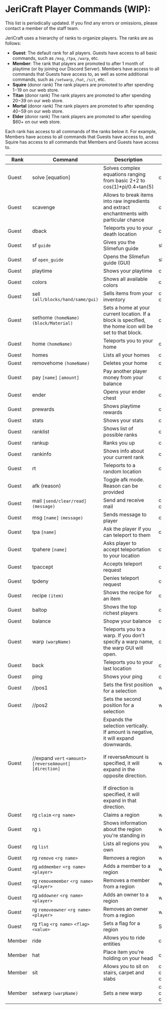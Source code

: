 # JeriCraft Player Commands (WIP):

This list is periodically updated. If you find any errors or omissions, please contact a member of the staff team.

JeriCraft uses a hierarchy of ranks to organize players. The ranks are as follows:

- **Guest**: The default rank for all players. Guests have access to all basic commands, such
  as `/msg`, `/tpa`, `/warp`, etc.
- **Member**: The rank that players are promoted to after 1 month of playtime (or by joining our Discord Server).
  Members have access to all commands that Guests have access to, as well as some additional commands, such
  as `/setwarp`, `/hat`, `/sit`, etc.
- **Squire** (donor rank) The rank players are promoted to after spending $1-$19 on our web store.
- **Titan** (donor rank) The rank players are promoted to after spending $20-$39 on our web store.
- **Mortal** (donor rank) The rank players are promoted to after spending $40-$59 on our web store.
- **Elder** (donor rank) The rank players are promoted to after spending $60+ on our web store.

Each rank has access to all commands of the ranks below it. For example, Members have access to all commands that
Guests have access to, and Squire has access to all commands that Members and Guests have access to.

| Rank   | Command                                                    | Description                                                                                                                                                                                                                                  | Node                                                                  |
|--------|------------------------------------------------------------|----------------------------------------------------------------------------------------------------------------------------------------------------------------------------------------------------------------------------------------------|-----------------------------------------------------------------------|
| Guest  | solve [equation]                                           | Solves complex equations ranging from basic 2+2 to cos(1)*pi/0.4+tan(5)                                                                                                                                                                      | cmi.command.solve                                                     |
| Guest  | scavenge                                                   | Allows to break items into raw ingredients and extract enchantments with particular chance                                                                                                                                                   | cmi.command.scavenge                                                  |
| Guest  | dback                                                      | Teleports you to your death location                                                                                                                                                                                                         | cmi.command.dback                                                     |
| Guest  | sf `guide`                                                 | Gives you the Slimefun guide                                                                                                                                                                                                                 | slimefun.command.guide                                                |
| Guest  | sf `open_guide`                                            | Opens the Slimefun guide (GUI)                                                                                                                                                                                                               | slimefun.command.open_guide                                           |
| Guest  | playtime                                                   | Shows your playtime                                                                                                                                                                                                                          | cmi.command.playtime                                                  |
| Guest  | colors                                                     | Shows all available colors                                                                                                                                                                                                                   | cmi.command.colors                                                    |
| Guest  | sell `(all/blocks/hand/same/gui)`                          | Sells items from your inventory                                                                                                                                                                                                              | cmi.command.sell, cmi.command.sell.material                           |
| Guest  | sethome `(homeName)` `(block/Material)`                    | Sets a home at your current location. If a block is specified, the home icon will be set to that block.                                                                                                                                      | cmi.command.sethome                                                   |
| Guest  | home `(homeName)`                                          | Teleports you to your home                                                                                                                                                                                                                   | cmi.command.home                                                      |
| Guest  | homes                                                      | Lists all your homes                                                                                                                                                                                                                         | cmi.command.homes                                                     |
| Guest  | removehome `(homeName)`                                    | Deletes your home                                                                                                                                                                                                                            | cmi.command.removehome                                                |
| Guest  | pay `[name]` `[amount]`                                    | Pay another player money from your balance                                                                                                                                                                                                   | cmi.command.pay                                                       |
| Guest  | ender                                                      | Opens your ender chest                                                                                                                                                                                                                       | cmi.command.ender                                                     |
| Guest  | prewards                                                   | Shows playtime rewards                                                                                                                                                                                                                       | cmi.command.prewards                                                  |
| Guest  | stats                                                      | Shows your stats                                                                                                                                                                                                                             | cmi.command.stats                                                     |
| Guest  | ranklist                                                   | Shows list of possible ranks                                                                                                                                                                                                                 | cmi.command.ranklist                                                  |
| Guest  | rankup                                                     | Ranks you up                                                                                                                                                                                                                                 | cmi.command.rankup                                                    |
| Guest  | rankinfo                                                   | Shows info about your current rank                                                                                                                                                                                                           | cmi.command.rankinfo                                                  |
| Guest  | rt                                                         | Teleports to a random location                                                                                                                                                                                                               | cmi.command.rt                                                        |
| Guest  | afk (reason)                                               | Toggle afk mode. Reason can be provided                                                                                                                                                                                                      | cmi.command.afk                                                       |
| Guest  | mail `[send/clear/read]` `(message)`                       | Send and receive mail                                                                                                                                                                                                                        | cmi.command.mail, cmi.command.mail.send                               |
| Guest  | msg `[name]` `(message)`                                   | Sends message to player                                                                                                                                                                                                                      | cmi.command.msg, cmi.command.reply                                    |
| Guest  | tpa `[name]`                                               | Ask the player if you can teleport to them                                                                                                                                                                                                   | cmi.command.tpa                                                       |
| Guest  | tpahere `[name]`                                           | Asks player to accept teleportation to your location                                                                                                                                                                                         | cmi.command.tpahere                                                   |
| Guest  | tpaccept                                                   | Accepts teleport request                                                                                                                                                                                                                     | cmi.command.tpaccept                                                  |
| Guest  | tpdeny                                                     | Denies teleport request                                                                                                                                                                                                                      | cmi.command.tpdeny                                                    |
| Guest  | recipe `(item)`                                            | Shows the recipe for an item                                                                                                                                                                                                                 | cmi.command.recipe                                                    |
| Guest  | baltop                                                     | Shows the top richest players                                                                                                                                                                                                                | cmi.command.baltop                                                    |
| Guest  | balance                                                    | Shopw your balance                                                                                                                                                                                                                           | cmi.command.balance                                                   |
| Guest  | warp `(warpName)`                                          | Teleports you to a warp. If you don't specify a warp name, the warp GUI will open.                                                                                                                                                           | cmi.command.warp                                                      |
| Guest  | back                                                       | Teleports you to your last location                                                                                                                                                                                                          | cmi.command.back                                                      |
| Guest  | ping                                                       | Shows your ping                                                                                                                                                                                                                              | cmi.command.ping                                                      |
| Guest  | //pos1                                                     | Sets the first position for a selection                                                                                                                                                                                                      | worldedit.selection.pos                                               |
| Guest  | //pos2                                                     | Sets the second position for a selection                                                                                                                                                                                                     | worldedit.selection.pos                                               |
| Guest  | //expand `vert` `<amount>` `[reverseAmount]` `[direction]` | Expands the selection vertically. <br>If amount is negative, it will expand downwards. <br><br>If reverseAmount is specified, it will expand in the opposite direction. <br><br>If direction is specified, it will expand in that direction. | worldedit.selection.expand                                            | 
| Guest  | rg `claim` `<rg name>`                                     | Claims a region                                                                                                                                                                                                                              | worldguard.region.claim                                               |
| Guest  | rg `i`                                                     | Shows information about the region you're standing in                                                                                                                                                                                        | worldguard.region.info.*                                              |
| Guest  | rg `list`                                                  | Lists all regions you own                                                                                                                                                                                                                    | worldguard.region.list.own                                            |
| Guest  | rg `remove` `<rg name>`                                    | Removes a region                                                                                                                                                                                                                             | worldguard.region.remove.own.*                                        |
| Guest  | rg `addmember` `<rg name>` `<player>`                      | Adds a member to a region                                                                                                                                                                                                                    | worldguard.region.addmember.own.*                                     |
| Guest  | rg `removemember` `<rg name>` `<player>`                   | Removes a member from a region                                                                                                                                                                                                               | worldguard.region.removemember.own.*                                  |
| Guest  | rg `addowner` `<rg name>` `<player>`                       | Adds an owner to a region                                                                                                                                                                                                                    | worldguard.region.addowner.own.*                                      |
| Guest  | rg `removeowner` `<rg name>` `<player>`                    | Removes an owner from a region                                                                                                                                                                                                               | worldguard.region.removeowner.own.*                                   |
| Guest  | rg `flag` `<rg name>` `<flag>` `<value>`                   | Sets a flag for a region                                                                                                                                                                                                                     | See list of available flags in-game.                                  |
| Member | ride                                                       | Allows you to ride entities                                                                                                                                                                                                                  | cmi.command.ride                                                      |
| Member | hat                                                        | Place item you're holding on your head                                                                                                                                                                                                       | cmi.command.hat                                                       |
| Member | sit                                                        | Allows you to sit on stairs, carpet and slabs                                                                                                                                                                                                | cmi.command.sit, cmi.command.sit.stairs, cmi.command.slabs            |
| Member | setwarp `(warpName)`                                       | Sets a new warp                                                                                                                                                                                                                              | cmi.command.setwarp, cmi.command.setwarp.5, cmi.command.warp.redefine |                                                                                                                                                                                                                                                                                                                                                                                                                                                                                                                                                                                                                                                                                                                                                                                                                                                                                                                                                                                                                                                                                                                                                                                                                                           